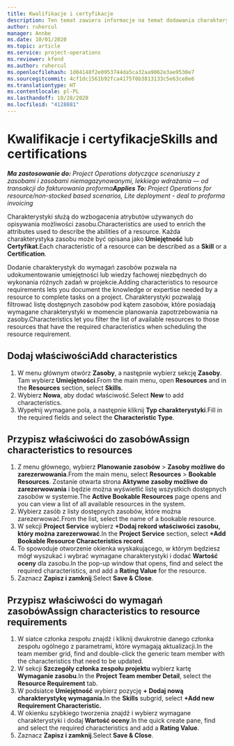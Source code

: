 ```yaml
---
title: Kwalifikacje i certyfikacje
description: Ten temat zawiera informacje na temat dodawania charakterystyk kwalifikacji i certyfikacji do zasobów.
author: ruhercul
manager: Annbe
ms.date: 10/01/2020
ms.topic: article
ms.service: project-operations
ms.reviewer: kfend
ms.author: ruhercul
ms.openlocfilehash: 1d04148f2e0953744da5ca32aa9062e3ae9530e7
ms.sourcegitcommit: 4cf1dc1561b92fca4175f0b3813133c5e63ce8e6
ms.translationtype: HT
ms.contentlocale: pl-PL
ms.lasthandoff: 10/28/2020
ms.locfileid: "4128881"
---
```

# <a name="skills-and-certifications"></a><span data-ttu-id="2b1cf-103">Kwalifikacje i certyfikacje</span><span class="sxs-lookup"><span data-stu-id="2b1cf-103">Skills and certifications</span></span>
<span data-ttu-id="2b1cf-104">_**Ma zastosowanie do:** Project Operations dotyczące scenariuszy z zasobami i zasobami niemagazynowanymi, lekkiego wdrażania — od transakcji do fakturowania proforma_</span><span class="sxs-lookup"><span data-stu-id="2b1cf-104">_**Applies To:** Project Operations for resource/non-stocked based scenarios, Lite deployment - deal to proforma invoicing_</span></span>

<span data-ttu-id="2b1cf-105">Charakterystyki służą do wzbogacenia atrybutów używanych do opisywania możliwości zasobu.</span><span class="sxs-lookup"><span data-stu-id="2b1cf-105">Characteristics are used to enrich the attributes used to describe the abilities of a resource.</span></span> <span data-ttu-id="2b1cf-106">Każda charakterystyka zasobu może być opisana jako **Umiejętność** lub **Certyfikat**.</span><span class="sxs-lookup"><span data-stu-id="2b1cf-106">Each characteristic of a resource can be described as a **Skill** or a **Certification**.</span></span>

<span data-ttu-id="2b1cf-107">Dodanie charakterystyk do wymagań zasobów pozwala na udokumentowanie umiejętności lub wiedzy fachowej niezbędnych do wykonania różnych zadań w projekcie.</span><span class="sxs-lookup"><span data-stu-id="2b1cf-107">Adding characteristics to resource requirements lets you document the knowledge or expertise needed by a resource to complete tasks on a project.</span></span> <span data-ttu-id="2b1cf-108">Charakterystyki pozwalają filtrować listę dostępnych zasobów pod kątem zasobów, które posiadają wymagane charakterystyki w momencie planowania zapotrzebowania na zasoby.</span><span class="sxs-lookup"><span data-stu-id="2b1cf-108">Characteristics let you filter the list of available resources to those resources that have the required characteristics when scheduling the resource requirement.</span></span>

## <a name="add-characteristics"></a><span data-ttu-id="2b1cf-109">Dodaj właściwości</span><span class="sxs-lookup"><span data-stu-id="2b1cf-109">Add characteristics</span></span>

1. <span data-ttu-id="2b1cf-110">W menu głównym otwórz **Zasoby**, a następnie wybierz sekcję **Zasoby**. Tam wybierz **Umiejętności**.</span><span class="sxs-lookup"><span data-stu-id="2b1cf-110">From the main menu, open **Resources** and in the **Resources** section, select **Skills**.</span></span>
2. <span data-ttu-id="2b1cf-111">Wybierz **Nowa**, aby dodać właściwość.</span><span class="sxs-lookup"><span data-stu-id="2b1cf-111">Select **New** to add characteristics.</span></span>
3. <span data-ttu-id="2b1cf-112">Wypełnij wymagane pola, a następnie kliknij **Typ charakterystyki**.</span><span class="sxs-lookup"><span data-stu-id="2b1cf-112">Fill in the required fields and select the **Characteristic Type**.</span></span>

## <a name="assign-characteristics-to-resources"></a><span data-ttu-id="2b1cf-113">Przypisz właściwości do zasobów</span><span class="sxs-lookup"><span data-stu-id="2b1cf-113">Assign characteristics to resources</span></span>

1. <span data-ttu-id="2b1cf-114">Z menu głównego, wybierz **Planowanie zasobów** > **Zasoby możliwe do zarezerwowania**.</span><span class="sxs-lookup"><span data-stu-id="2b1cf-114">From the main menu, select **Resources** > **Bookable Resources**.</span></span> <span data-ttu-id="2b1cf-115">Zostanie otwarta strona **Aktywne zasoby możliwe do zarezerwowania** i będzie można wyświetlić listę wszystkich dostępnych zasobów w systemie.</span><span class="sxs-lookup"><span data-stu-id="2b1cf-115">The **Active Bookable Resources** page opens and you can view a list of all available resources in the system.</span></span>
2. <span data-ttu-id="2b1cf-116">Wybierz zasób z listy dostępnych zasobów, które można zarezerwować.</span><span class="sxs-lookup"><span data-stu-id="2b1cf-116">From the list, select the name of a bookable resource.</span></span>
3. <span data-ttu-id="2b1cf-117">W sekcji **Project Service** wybierz **+Dodaj rekord właściwości zasobu, który można zarezerwować**.</span><span class="sxs-lookup"><span data-stu-id="2b1cf-117">In the **Project Service** section, select **+Add Bookable Resource Characteristics record**.</span></span>
4. <span data-ttu-id="2b1cf-118">To spowoduje otworzenie okienka wyskakującego, w którym będziesz mógł wyszukać i wybrać wymagane charakterystyki i dodać **Wartość oceny** dla zasobu.</span><span class="sxs-lookup"><span data-stu-id="2b1cf-118">In the pop-up window that opens, find and select the required characteristics, and add a **Rating Value** for the resource.</span></span>
5. <span data-ttu-id="2b1cf-119">Zaznacz **Zapisz i zamknij**.</span><span class="sxs-lookup"><span data-stu-id="2b1cf-119">Select **Save & Close**.</span></span>

## <a name="assign-characteristics-to-resource-requirements"></a><span data-ttu-id="2b1cf-120">Przypisz właściwości do wymagań zasobów</span><span class="sxs-lookup"><span data-stu-id="2b1cf-120">Assign characteristics to resource requirements</span></span>

1. <span data-ttu-id="2b1cf-121">W siatce członka zespołu znajdź i kliknij dwukrotnie danego członka zespołu ogólnego z parametrami, które wymagają aktualizacji.</span><span class="sxs-lookup"><span data-stu-id="2b1cf-121">In the team member grid, find and double-click the generic team member with the characteristics that need to be updated.</span></span>
2. <span data-ttu-id="2b1cf-122">W sekcji **Szczegóły członka zespołu projektu** wybierz kartę **Wymaganie zasobu**.</span><span class="sxs-lookup"><span data-stu-id="2b1cf-122">In the **Project Team member Detail**, select the **Resource Requirement** tab.</span></span>
3. <span data-ttu-id="2b1cf-123">W podsiatce **Umiejętność** wybierz pozycję **+ Dodaj nową charakterystykę wymagania.**</span><span class="sxs-lookup"><span data-stu-id="2b1cf-123">In the **Skills** subgrid, select **+Add new Requirement Characteristic.**</span></span>
4. <span data-ttu-id="2b1cf-124">W okienku szybkiego tworzenia znajdź i wybierz wymagane charakterystyki i dodaj **Wartość oceny**.</span><span class="sxs-lookup"><span data-stu-id="2b1cf-124">In the quick create pane, find and select the required characteristics and add a **Rating Value**.</span></span>
5. <span data-ttu-id="2b1cf-125">Zaznacz **Zapisz i zamknij**.</span><span class="sxs-lookup"><span data-stu-id="2b1cf-125">Select **Save & Close**.</span></span>